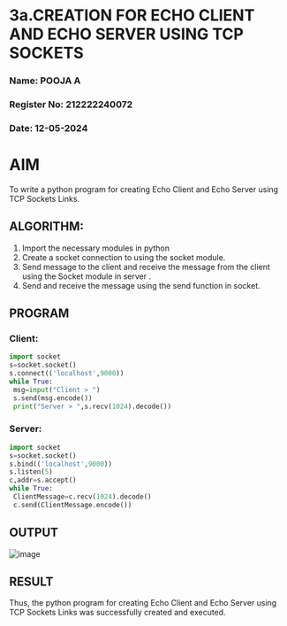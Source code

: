 # 3a.CREATION FOR ECHO CLIENT AND ECHO SERVER USING TCP SOCKETS

### Name: POOJA A
### Register No: 212222240072
### Date: 12-05-2024

# AIM
To write a python program for creating Echo Client and Echo Server using TCP Sockets Links.

## ALGORITHM:
1. Import the necessary modules in python
2. Create a socket connection to using the socket module.
3. Send message to the client and receive the message from the client using the Socket module in server .
4. Send and receive the message using the send function in socket.
   
## PROGRAM
### Client: 
```python
import socket
s=socket.socket()
s.connect(('localhost',9000))
while True:
 msg=input("Client > ")
 s.send(msg.encode())
 print("Server > ",s.recv(1024).decode())
```

### Server:
```python
import socket
s=socket.socket()
s.bind(('localhost',9000))
s.listen(5)
c,addr=s.accept()
while True:
 ClientMessage=c.recv(1024).decode()
 c.send(ClientMessage.encode())
 ```

## OUTPUT
![image](https://github.com/poojaanbu0/3a.Sockets_Creation_for_Echo_Client_and_Echo_Server/assets/119390329/63b7cad2-e1e1-4f8c-a279-87acfda8f5e5)

## RESULT
Thus, the python program for creating Echo Client and Echo Server using TCP Sockets Links was successfully created and executed.
